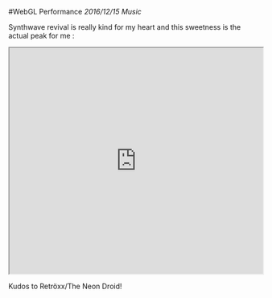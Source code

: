 #WebGL Performance
_2016/12/15 Music_

Synthwave revival is really kind for my heart and this sweetness is the actual peak for me : 

<iframe width="100%" height="450" src="https://w.soundcloud.com/player/?url=https%3A//api.soundcloud.com/tracks/283637028&amp;auto_play=false&amp;hide_related=false&amp;show_comments=true&amp;show_user=true&amp;show_reposts=false&amp;visual=true"></iframe>

Kudos to Retröxx/The Neon Droid!